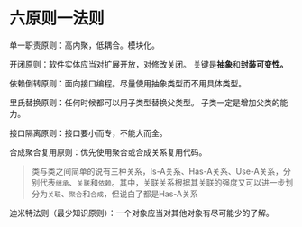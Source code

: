 # 六原则一法则

单一职责原则：高内聚，低耦合。模块化。

开闭原则：软件实体应当对扩展开放，对修改关闭。 关键是**抽象**和**封装可变性。**

依赖倒转原则：面向接口编程。尽量使用抽象类型而不用具体类型。

里氏替换原则：任何时候都可以用子类型替换父类型。 子类一定是增加父类的能力。

接口隔离原则：接口要小而专，不能大而全。

合成聚合复用原则：优先使用聚合或合成关系复用代码。

> 类与类之间简单的说有三种关系，Is-A关系、Has-A关系、Use-A关系，分别代表`继承`、`关联`和`依赖`。其中，关联关系根据其关联的强度又可以进一步划分为`关联`、`聚合`和`合成`，但说白了都是Has-A关系



迪米特法则（最少知识原则）：一个对象应当对其他对象有尽可能少的了解。